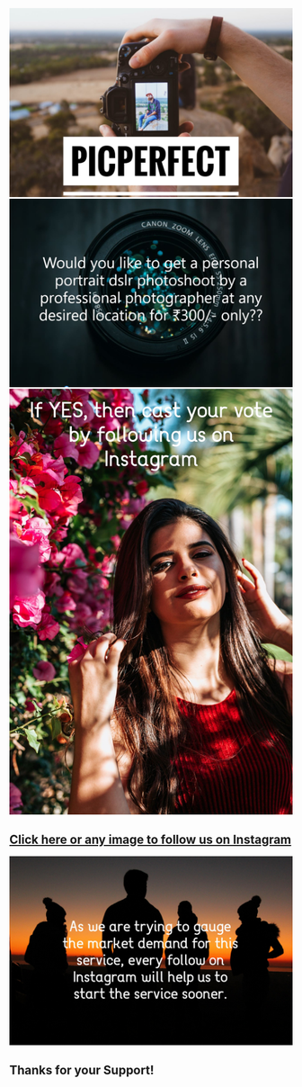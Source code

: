 [![Image of DSLR](/assets/main0.jpg)](https://www.instagram.com/pic_perfect_7/?hl=en)
[![Image of DSLR](/assets/main1.JPG)](https://www.instagram.com/pic_perfect_7/?hl=en)
[![Image of people](/assets/portrait3.jpg)](https://www.instagram.com/pic_perfect_7/?hl=en)
## [Click here or any image to follow us on Instagram](https://www.instagram.com/pic_perfect_7/?hl=en)
[![Image of DSLR](/assets/main3.jpg)](https://www.instagram.com/pic_perfect_7/?hl=en)

##  Thanks for your Support! 
